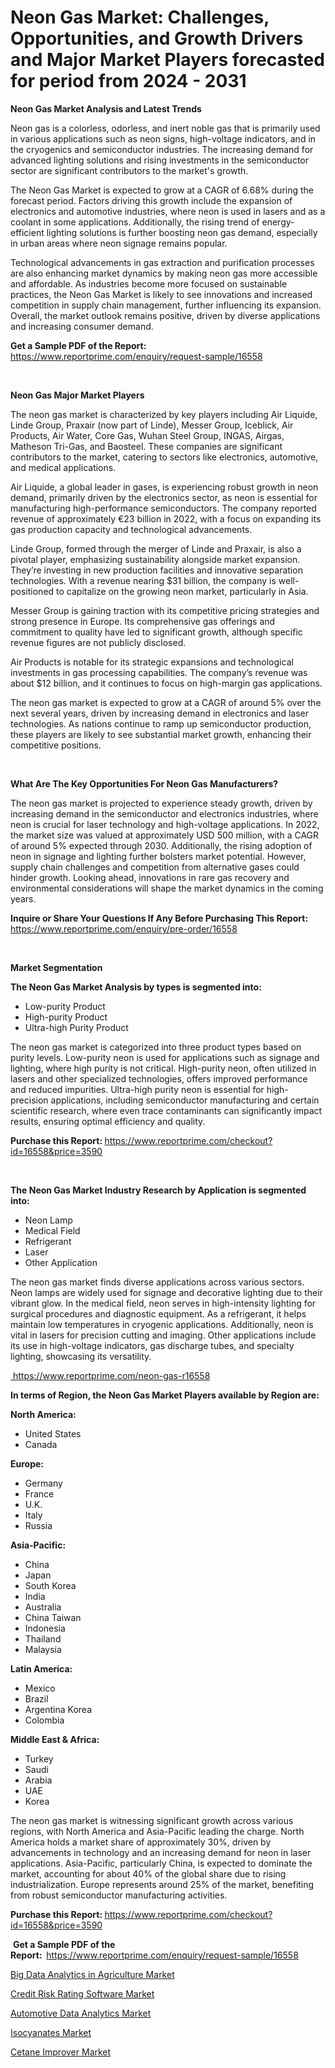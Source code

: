 <p><h1>Neon Gas Market: Challenges, Opportunities, and Growth Drivers and Major Market Players forecasted for period from 2024 - 2031</h1></p><p><strong>Neon Gas Market Analysis and Latest Trends</strong></p>
<p><p>Neon gas is a colorless, odorless, and inert noble gas that is primarily used in various applications such as neon signs, high-voltage indicators, and in the cryogenics and semiconductor industries. The increasing demand for advanced lighting solutions and rising investments in the semiconductor sector are significant contributors to the market's growth.</p><p>The Neon Gas Market is expected to grow at a CAGR of 6.68% during the forecast period. Factors driving this growth include the expansion of electronics and automotive industries, where neon is used in lasers and as a coolant in some applications. Additionally, the rising trend of energy-efficient lighting solutions is further boosting neon gas demand, especially in urban areas where neon signage remains popular. </p><p>Technological advancements in gas extraction and purification processes are also enhancing market dynamics by making neon gas more accessible and affordable. As industries become more focused on sustainable practices, the Neon Gas Market is likely to see innovations and increased competition in supply chain management, further influencing its expansion. Overall, the market outlook remains positive, driven by diverse applications and increasing consumer demand.</p></p>
<p><strong>Get a Sample PDF of the Report:&nbsp;</strong> <a href="https://www.reportprime.com/enquiry/request-sample/16558?utm_campaign=117&utm_medium=2&utm_source=Github&utm_content=ia&utm_term=23112024&utm_id=neon-gas">https://www.reportprime.com/enquiry/request-sample/16558</a></p>
<p>&nbsp;</p>
<p><strong>Neon Gas Major Market Players</strong></p>
<p><p>The neon gas market is characterized by key players including Air Liquide, Linde Group, Praxair (now part of Linde), Messer Group, Iceblick, Air Products, Air Water, Core Gas, Wuhan Steel Group, INGAS, Airgas, Matheson Tri-Gas, and Baosteel. These companies are significant contributors to the market, catering to sectors like electronics, automotive, and medical applications.</p><p>Air Liquide, a global leader in gases, is experiencing robust growth in neon demand, primarily driven by the electronics sector, as neon is essential for manufacturing high-performance semiconductors. The company reported revenue of approximately €23 billion in 2022, with a focus on expanding its gas production capacity and technological advancements.</p><p>Linde Group, formed through the merger of Linde and Praxair, is also a pivotal player, emphasizing sustainability alongside market expansion. They’re investing in new production facilities and innovative separation technologies. With a revenue nearing $31 billion, the company is well-positioned to capitalize on the growing neon market, particularly in Asia.</p><p>Messer Group is gaining traction with its competitive pricing strategies and strong presence in Europe. Its comprehensive gas offerings and commitment to quality have led to significant growth, although specific revenue figures are not publicly disclosed.</p><p>Air Products is notable for its strategic expansions and technological investments in gas processing capabilities. The company’s revenue was about $12 billion, and it continues to focus on high-margin gas applications.</p><p>The neon gas market is expected to grow at a CAGR of around 5% over the next several years, driven by increasing demand in electronics and laser technologies. As nations continue to ramp up semiconductor production, these players are likely to see substantial market growth, enhancing their competitive positions.</p></p>
<p>&nbsp;</p>
<p><strong>What Are The Key Opportunities For Neon Gas Manufacturers?</strong></p>
<p><p>The neon gas market is projected to experience steady growth, driven by increasing demand in the semiconductor and electronics industries, where neon is crucial for laser technology and high-voltage applications. In 2022, the market size was valued at approximately USD 500 million, with a CAGR of around 5% expected through 2030. Additionally, the rising adoption of neon in signage and lighting further bolsters market potential. However, supply chain challenges and competition from alternative gases could hinder growth. Looking ahead, innovations in rare gas recovery and environmental considerations will shape the market dynamics in the coming years.</p></p>
<p><strong>Inquire or Share Your Questions If Any Before Purchasing This Report:</strong> <a href="https://www.reportprime.com/enquiry/pre-order/16558?utm_campaign=117&utm_medium=2&utm_source=Github&utm_content=ia&utm_term=23112024&utm_id=neon-gas">https://www.reportprime.com/enquiry/pre-order/16558</a></p>
<p>&nbsp;</p>
<p><strong>Market Segmentation</strong></p>
<p><strong>The Neon Gas Market Analysis by types is segmented into:</strong></p>
<p><ul><li>Low-purity Product</li><li>High-purity Product</li><li>Ultra-high Purity Product</li></ul></p>
<p><p>The neon gas market is categorized into three product types based on purity levels. Low-purity neon is used for applications such as signage and lighting, where high purity is not critical. High-purity neon, often utilized in lasers and other specialized technologies, offers improved performance and reduced impurities. Ultra-high purity neon is essential for high-precision applications, including semiconductor manufacturing and certain scientific research, where even trace contaminants can significantly impact results, ensuring optimal efficiency and quality.</p></p>
<p><strong>Purchase this Report:&nbsp;</strong><a href="https://www.reportprime.com/checkout?id=16558&price=3590&utm_campaign=117&utm_medium=2&utm_source=Github&utm_content=ia&utm_term=23112024&utm_id=neon-gas">https://www.reportprime.com/checkout?id=16558&price=3590</a></p>
<p>&nbsp;</p>
<p><strong>The Neon Gas Market Industry Research by Application is segmented into:</strong></p>
<p><ul><li>Neon Lamp</li><li>Medical Field</li><li>Refrigerant</li><li>Laser</li><li>Other Application</li></ul></p>
<p><p>The neon gas market finds diverse applications across various sectors. Neon lamps are widely used for signage and decorative lighting due to their vibrant glow. In the medical field, neon serves in high-intensity lighting for surgical procedures and diagnostic equipment. As a refrigerant, it helps maintain low temperatures in cryogenic applications. Additionally, neon is vital in lasers for precision cutting and imaging. Other applications include its use in high-voltage indicators, gas discharge tubes, and specialty lighting, showcasing its versatility.</p></p>
<p><a href="https://www.reportprime.com/neon-gas-r16558?utm_campaign=117&utm_medium=2&utm_source=Github&utm_content=ia&utm_term=23112024&utm_id=neon-gas">&nbsp;https://www.reportprime.com/neon-gas-r16558</a></p>
<p><strong>In terms of Region, the Neon Gas Market Players available by Region are:</strong></p>
<p>
    <p> <strong> North America: </strong>
        <ul>
            <li>United States</li>
            <li>Canada</li>
        </ul>
        </p> 
    <p> <strong> Europe: </strong>
        <ul>
            <li>Germany</li>
            <li>France</li>
            <li>U.K.</li>
            <li>Italy</li>
            <li>Russia</li>
        </ul>
        </p> 
    <p> <strong> Asia-Pacific: </strong>
        <ul>
            <li>China</li>
            <li>Japan</li>
            <li>South Korea</li>
            <li>India</li>
            <li>Australia</li>
            <li>China Taiwan</li>
            <li>Indonesia</li>
            <li>Thailand</li>
            <li>Malaysia</li>
        </ul>
        </p> 
    <p> <strong> Latin America: </strong>
        <ul>
            <li>Mexico</li>
            <li>Brazil</li>
            <li>Argentina Korea</li>
            <li>Colombia</li>
        </ul>
        </p> 
    <p> <strong> Middle East & Africa: </strong>
        <ul>
            <li>Turkey</li>
            <li>Saudi</li>
            <li>Arabia</li>
            <li>UAE</li>
            <li>Korea</li>
        </ul>
    </p>
    </p>
<p><p>The neon gas market is witnessing significant growth across various regions, with North America and Asia-Pacific leading the charge. North America holds a market share of approximately 30%, driven by advancements in technology and an increasing demand for neon in laser applications. Asia-Pacific, particularly China, is expected to dominate the market, accounting for about 40% of the global share due to rising industrialization. Europe represents around 25% of the market, benefiting from robust semiconductor manufacturing activities.</p></p>
<p><strong>Purchase this Report: </strong><a href="https://www.reportprime.com/checkout?id=16558&price=3590&utm_campaign=117&utm_medium=2&utm_source=Github&utm_content=ia&utm_term=23112024&utm_id=neon-gas">https://www.reportprime.com/checkout?id=16558&price=3590</a></p>
<p>&nbsp;<strong>Get a Sample PDF of the Report:&nbsp;&nbsp;</strong><a href="https://www.reportprime.com/enquiry/request-sample/16558?utm_campaign=117&utm_medium=2&utm_source=Github&utm_content=ia&utm_term=23112024&utm_id=neon-gas">https://www.reportprime.com/enquiry/request-sample/16558</a></p>
<p><strong></strong></p>
<p><p><a href="https://issuu.com/reportprime-2/docs/big-data-analytics-in-agriculture-m_a35ba1ffb39949?utm_campaign=117&utm_medium=2&utm_source=Github&utm_content=ia&utm_term=23112024&utm_id=neon-gas">Big Data Analytics in Agriculture Market</a></p><p><a href="https://www.linkedin.com/pulse/complete-analysis-credit-risk-rating-software-market-size-segments-vr2ff?utm_campaign=117&utm_medium=2&utm_source=Github&utm_content=ia&utm_term=23112024&utm_id=neon-gas">Credit Risk Rating Software Market</a></p><p><a href="https://issuu.com/reportprime-2/docs/automotive-data-analytics-market-si_603367a34c9da1?utm_campaign=117&utm_medium=2&utm_source=Github&utm_content=ia&utm_term=23112024&utm_id=neon-gas">Automotive Data Analytics Market</a></p><p><a href="https://github.com/AlisaRowe24/Market-Research-Report-List-1/blob/main/isocyanates-market.md?utm_campaign=117&utm_medium=2&utm_source=Github&utm_content=ia&utm_term=23112024&utm_id=neon-gas">Isocyanates Market</a></p><p><a href="https://github.com/arvelm4nthig/Market-Research-Report-List-1/blob/main/cetane-improver-market.md?utm_campaign=117&utm_medium=2&utm_source=Github&utm_content=ia&utm_term=23112024&utm_id=neon-gas">Cetane Improver Market</a></p></p>